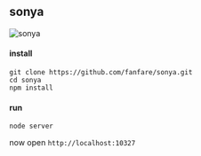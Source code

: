 sonya
---
![sonya](https://i.imgur.com/r7X7ezm.png)

#### install

    git clone https://github.com/fanfare/sonya.git
    cd sonya
    npm install

#### run

    node server

now open `http://localhost:10327`
